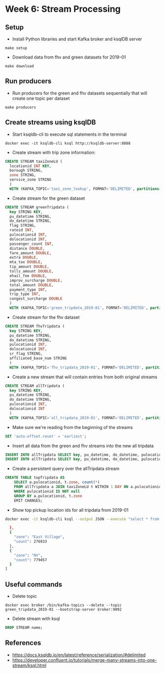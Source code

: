 # Week 6: Stream Processing

## Setup

- Install Python libraries and start Kafka broker and ksqlDB server
```
make setup
```
- Download data from fhv and green datasets for 2019-01
```
make download
```

## Run producers

- Run producers for the green and fhv datasets sequentially that will create one topic per dataset
```
make producers
```

## Create streams using ksqlDB

- Start ksqldb-cli to execute sql statements in the terminal

```
docker exec -it ksqldb-cli ksql http://ksqldb-server:8088
```

- Create stream with trip zone information:

```sql
CREATE STREAM taxiZoneLU (
  locationid INT KEY,
  borough STRING,
  zone STRING,
  service_zone STRING
  )
  WITH (KAFKA_TOPIC='taxi_zone_lookup', FORMAT='DELIMITED', partitions=1);
```

- Create stream for the green dataset

```sql
CREATE STREAM greenTripdata (
  key STRING KEY,
  pu_datetime STRING,
  do_datetime STRING,
  flag STRING,
  rateid INT,
  pulocationid INT,
  dolocationid INT,
  passenger_count INT,
  distance DOUBLE,
  fare_amount DOUBLE,
  extra DOUBLE,
  mta_tax DOUBLE,
  tip_amount DOUBLE,
  tolls_amount DOUBLE,
  ehail_fee DOUBLE,
  improv_surcharge DOUBLE,
  total_amount DOUBLE,
  payment_type INT,
  trip_type INT,
  congest_surcharge DOUBLE
  )
  WITH (KAFKA_TOPIC='green_tripdata_2019-01', FORMAT='DELIMITED', partitions=1);
```

- Create stream for the fhv dataset

```sql
CREATE STREAM fhvTripdata (
  key STRING KEY,
  pu_datetime STRING,
  do_datetime STRING,
  pulocationid INT,
  dolocationid INT,
  sr_flag STRING,
  affiliated_base_num STRING
  )
  WITH (KAFKA_TOPIC='fhv_tripdata_2019-01', FORMAT='DELIMITED', partitions=1);
```

- Create a new stream that will contain entries from both original streams

```sql
CREATE STREAM allTripdata (
  key STRING KEY,
  pu_datetime STRING,
  do_datetime STRING,
  pulocationid INT,
  dolocationid INT
  )
  WITH (KAFKA_TOPIC='all_tripdata_2019-01', FORMAT='DELIMITED', partitions=1);
```

- Make sure we're reading from the beginning of the streams

```sql
SET 'auto.offset.reset' = 'earliest';
```

- Insert all data from the green and fhv streams into the new all tripdata

```sql
INSERT INTO allTripdata SELECT key, pu_datetime, do_datetime, pulocationid, dolocationid FROM greenTripdata;
INSERT INTO allTripdata SELECT key, pu_datetime, do_datetime, pulocationid, dolocationid FROM fhvTripdata;
```

- Create a persistent query over the allTripdata stream

```sql
CREATE TABLE topTripdata AS
	SELECT a.pulocationid, t.zone, count(*)
	FROM allTripdata a JOIN taxiZoneLU t WITHIN 1 DAY ON a.pulocationid = t.locationid
	WHERE pulocationid IS NOT null
	GROUP BY a.pulocationid, t.zone
	EMIT CHANGES;
```

- Show top pickup location ids for all tripdata from 2019-01

```bash
docker exec -it ksqldb-cli ksql --output JSON --execute "select * from toptripdata" -- http://ksqldb-server:8088 | jq -n '[inputs | .columns | { zone: .[1], count: .[2] }] | sort_by(.count)' | tail

  },
  {
    "zone": "East Village",
    "count": 276933
  },
  {
    "zone": "NV",
    "count": 779457
  }
]
```

## Useful commands

- Delete topic
```
docker exec broker /bin/kafka-topics --delete --topic green_tripdata_2019-01 --bootstrap-server broker:9092
```
- Delete stream with ksql
```sql
DROP STREAM name;
```

## References

- https://docs.ksqldb.io/en/latest/reference/serialization/#delimited
- https://developer.confluent.io/tutorials/merge-many-streams-into-one-stream/ksql.html

